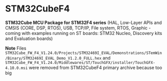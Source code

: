 # STM32CubeF4

**STM32Cube MCU Package for STM32F4 series** (HAL, Low-Layer APIs and CMSIS (CORE, DSP, RTOS), USB, TCP/IP, File system, RTOS, Graphic - coming with examples running on ST boards: STM32 Nucleo, Discovery kits and Evaluation boards)

**Note**
Files `STM32Cube_FW_F4_V1.24.0/Projects/STM32469I_EVAL/Demonstrations/STemWin/Binary/STM32469I_EVAL_Demo_V1.2.0_FULL.hex` and `STM32Cube_FW_F4_V1.24.0/Middlewares/ST/TouchGFX/installer/TouchGFX-4.10.0.msi` were removed from STM32CubeF4
 primary archive because too big
